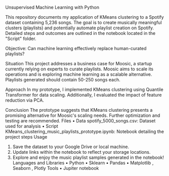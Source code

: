 Unsupervised Machine Learning with Python

This repository documents my application of KMeans clustering to a Spotify dataset containing 5,236 songs. The goal is to create musically meaningful clusters (playlists) and potentially automate playlist creation on Spotify. Detailed steps and outcomes are outlined in the notebook located in the "Script" folder.

Objective: Can machine learning effectively replace human-curated playlists?

Situation
This project addresses a business case for Moosic, a startup currently relying on experts to curate playlists. Moosic aims to scale its operations and is exploring machine learning as a scalable alternative. Playlists generated should contain 50-250 songs each.

Approach
In my prototype, I implemented KMeans clustering using Quantile Transformer for data scaling. Additionally, I evaluated the impact of feature reduction via PCA.

Conclusion
The prototype suggests that KMeans clustering presents a promising alternative for Moosic's scaling needs. Further optimization and testing are recommended.
Files
•	Data
spotify_5000_songs.csv: Dataset used for analysis
•	Script
KMeans_clustering_music_playlists_prototype.ipynb: Notebook detailing the project steps
Usage
1.	Save the dataset to your Google Drive or local machine.
2.	Update links within the notebook to reflect your storage locations.
3.	Explore and enjoy the music playlist samples generated in the notebook!
Languages and Libraries
•	Python
•	Sklearn 
•	Pandas 
•	Matplotlib , Seaborn , Plotly
Tools
•	Jupiter notebook 
